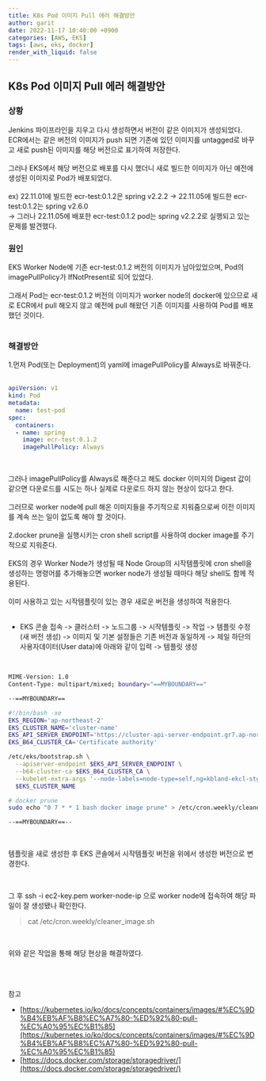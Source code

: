 ```yaml
---
title: K8s Pod 이미지 Pull 에러 해결방안
author: garit
date: 2022-11-17 10:40:00 +0900
categories: [AWS, EKS]
tags: [aws, eks, docker]
render_with_liquid: false
---
```


## K8s Pod 이미지 Pull 에러 해결방안

### 상황
Jenkins 파이프라인을 지우고 다시 생성하면서 버전이 같은 이미지가 생성되었다.  
ECR에서는 같은 버전의 이미지가 push 되면 기존에 있던 이미지를 untagged로 바꾸고 새로 push된 이미지를 해당 버전으로 표기하여 저장한다.  
<br/>
그러나 EKS에서 해당 버전으로 배포를 다시 했더니 새로 빌드한 이미지가 아닌 예전에 생성된 이미지로 Pod가 배포되었다.  
<br/>
ex) 22.11.01에 빌드한 ecr-test:0.1.2은 spring v2.2.2 -> 22.11.05에 빌드한 ecr-test:0.1.2는 spring v2.6.0  
    -> 그러나 22.11.05에 배포한 ecr-test:0.1.2 pod는 spring v2.2.2로 실행되고 있는 문제를 발견했다.  
	
### 원인
EKS Worker Node에 기존 ecr-test:0.1.2 버전의 이미지가 남아있었으며, Pod의 imagePullPolicy가 IfNotPresent로 되어 있었다.  
<br/>
그래서 Pod는 ecr-test:0.1.2 버전의 이미지가 worker node의 docker에 있으므로 새로 ECR에서 pull 해오지 않고 예전에 pull 해왔던 기존 이미지를 사용하여 Pod를 배포했던 것이다.  
<br/>

### 해결방안
1.먼저 Pod(또는 Deployment)의 yaml에 imagePullPolicy를 Always로 바꿔준다.  
<br/>

```yaml
apiVersion: v1
kind: Pod
metadata: 
  name: test-pod
spec:
  containers:
  - name: spring
    image: ecr-test:0.1.2
    imagePullPolicy: Always
```
<br/>

그러나 imagePullPolicy를 Always로 해준다고 해도 docker 이미지의 Digest 값이 같으면 다운로드를 시도는 하나 실제로 다운로드 하지 않는 현상이 있다고 한다.  
<br/>
그러므로 worker node에 pull 해온 이미지들을 주기적으로 지워줌으로써 이전 이미지를 계속 쓰는 일이 없도록 해야 할 것이다.  
<br/>
2.docker prune을 실행시키는 cron shell script를 사용하여 docker image를 주기적으로 지워준다.  
<br/>
EKS의 경우 Worker Node가 생성될 때 Node Group의 시작템플릿에 cron shell을 생성하는 명령어를 추가해놓으면 worker node가 생성될 때마다 해당 shell도 함께 적용된다.  
<br/>
이미 사용하고 있는 시작템플릿이 있는 경우 새로운 버전을 생성하여 적용한다.  
<br/>

- EKS 콘솔 접속 -> 클러스터 -> 노드그룹 -> 시작템플릿 -> 작업 -> 템플릿 수정(새 버전 생성) -> 이미지 및 기본 설정들은 기존 버전과 동일하게 -> 제일 하단의 사용자데이터(User data)에 아래와 같이 입력 -> 템플릿 생성  

<br/>


```bash
MIME-Version: 1.0
Content-Type: multipart/mixed; boundary="==MYBOUNDARY=="

--==MYBOUNDARY==

#!/bin/bash -xe
EKS_REGION='ap-northeast-2'
EKS_CLUSTER_NAME='cluster-name'
EKS_API_SERVER_ENDPOINT='https://cluster-api-server-endpoint.gr7.ap-northeast-2.eks.amazonaws.com'
EKS_B64_CLUSTER_CA='Certificate authority'

/etc/eks/bootstrap.sh \
  --apiserver-endpoint $EKS_API_SERVER_ENDPOINT \
  --b64-cluster-ca $EKS_B64_CLUSTER_CA \
  --kubelet-extra-args '--node-labels=node-type=self,ng=kbland-ekcl-stg-ap' \
  $EKS_CLUSTER_NAME

# docker prune
sudo echo "0 7 * * 1 bash docker image prune" > /etc/cron.weekly/cleaner_image.sh && chmod +x /etc/cron.weekly/cleaner_image.sh

--==MYBOUNDARY==--
```   

<br/>

템플릿을 새로 생성한 후 EKS 콘솔에서 시작템플릿 버전을 위에서 생성한 버전으로 변경한다.  

<br/>

그 후 ssh -i ec2-key.pem worker-node-ip 으로 worker node에 접속하여 해당 파일이 잘 생성됐나 확인한다.  
> cat /etc/cron.weekly/cleaner_image.sh

<br/>

위와 같은 작업을 통해 해당 현상을 해결하였다.   

<br/><br/>

참고
- [https://kubernetes.io/ko/docs/concepts/containers/images/#%EC%9D%B4%EB%AF%B8%EC%A7%80-%ED%92%80-pull-%EC%A0%95%EC%B1%85](https://kubernetes.io/ko/docs/concepts/containers/images/#%EC%9D%B4%EB%AF%B8%EC%A7%80-%ED%92%80-pull-%EC%A0%95%EC%B1%85)
- [https://docs.docker.com/storage/storagedriver/](https://docs.docker.com/storage/storagedriver/)
